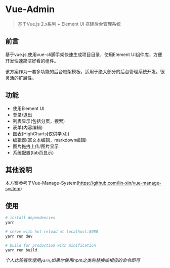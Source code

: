 # Vue-Admin

> 基于Vue.js 2.x系列 + Element UI 搭建后台管理系统

## 前言

基于vue.js,使用vue-cli脚手架快速生成项目目录，使用Element UI组件库，方便开发快速简洁好看的组件。

该方案作为一套多功能的后台框架模板，适用于绝大部分的后台管理系统开发。很灵活的扩展性。

## 功能

* 使用Element UI 
* 登录/退出 
* 列表显示(包括分页，搜索) 
* 表单(内容编辑)
* 图表(HighCharts[仅供学习]) 
* 编辑器(富文本编辑，markdown编辑) 
* 图片拖拽上传/图片显示 
* 系统配置(tab页显示)

## 其他说明

本方案参考了Vue-Manage-System(https://github.com/lin-xin/vue-manage-system)

## 使用

``` bash
# install dependencies
yarn

# serve with hot reload at localhost:8080
yarn run dev

# build for production with minification
yarn run build

```

_个人比较喜欢使用`yarn`,如果你使用npm之类的替换成相应的命令即可_


